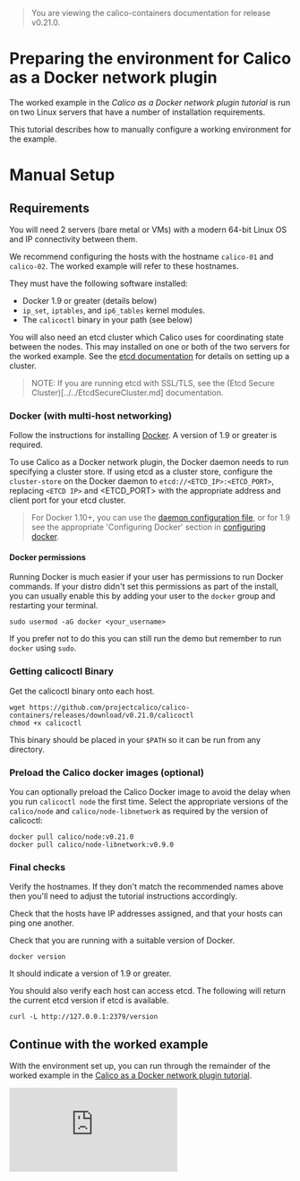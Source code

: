 > You are viewing the calico-containers documentation for release v0.21.0.

# Preparing the environment for Calico as a Docker network plugin

The worked example in the _Calico as a Docker network plugin tutorial_ is run
on two Linux servers that have a number of installation requirements.

This tutorial describes how to manually configure a working environment for
the example.

# Manual Setup

## Requirements

You will need 2 servers (bare metal or VMs) with a  modern 64-bit Linux OS
and IP connectivity between them.

We recommend configuring the hosts with the hostname `calico-01` and
`calico-02`.  The worked example will refer to these hostnames.

They must have the following software installed:
- Docker 1.9 or greater (details below)
- `ip_set`, `iptables`, and `ip6_tables` kernel modules.
-  The `calicoctl` binary in your path (see below)

You will also need an etcd cluster which Calico uses for coordinating state
between the nodes.  This may installed on one or both of the two servers for
the worked example.  See the [etcd documentation][etcd] for details on setting
up a cluster.

> NOTE: If you are running etcd with SSL/TLS, see the (Etcd Secure Cluster)[../../EtcdSecureCluster.md]
> documentation.

### Docker (with multi-host networking)

Follow the instructions for installing [Docker][docker].  A version of 1.9 or
greater is required.

To use Calico as a Docker network plugin, the Docker daemon
needs to run specifying a cluster store.  If using etcd as a cluster store,
configure the `cluster-store` on the Docker daemon to `etcd://<ETCD_IP>:<ETCD_PORT>`,
replacing `<ETCD IP>` and <ETCD_PORT> with the appropriate address and client
port for your etcd cluster.

> For Docker 1.10+, you can use the [daemon configuration file][daemon-config-file],
> or for 1.9 see the appropriate 'Configuring Docker' section in [configuring docker][configuring-docker-1.9].

#### Docker permissions

Running Docker is much easier if your user has permissions to run Docker
commands. If your distro didn't set this permissions as part of the install,
you can usually enable this by adding your user to the `docker` group and
restarting your terminal.

    sudo usermod -aG docker <your_username>

If you prefer not to do this you can still run the demo but remember to run
`docker` using `sudo`.

### Getting calicoctl Binary

Get the calicoctl binary onto each host.

	wget https://github.com/projectcalico/calico-containers/releases/download/v0.21.0/calicoctl
	chmod +x calicoctl

This binary should be placed in your `$PATH` so it can be run from any
directory.

### Preload the Calico docker images (optional)

You can optionally preload the Calico Docker image to avoid the delay when you
run `calicoctl node` the first time.  Select the appropriate versions of the
`calico/node` and `calico/node-libnetwork` as required by the version of
calicoctl:

    docker pull calico/node:v0.21.0
    docker pull calico/node-libnetwork:v0.9.0

### Final checks

Verify the hostnames.  If they don't match the recommended names above then
you'll need to adjust the tutorial instructions accordingly.

Check that the hosts have IP addresses assigned, and that your hosts can ping
one another.

Check that you are running with a suitable version of Docker.

    docker version

It should indicate a version of 1.9 or greater.

You should also verify each host can access etcd.  The following will return
the current etcd version if etcd is available.

    curl -L http://127.0.0.1:2379/version

## Continue with the worked example

With the environment set up, you can run through the remainder of the worked
example in the [Calico as a Docker network plugin tutorial](README.md).

[etcd]: https://coreos.com/etcd/docs/latest/
[calico-releases]: https://github.com/projectcalico/calico-containers/releases/
[docker]: https://docs.docker.com/installation/
[daemon-config-file]: https://docs.docker.com/engine/reference/commandline/dockerd/#/daemon-configuration-file
[configuring-docker-1.9]: https://docs.docker.com/v1.9/engine/articles/configuring/

[![Analytics](https://calico-ga-beacon.appspot.com/UA-52125893-3/calico-containers/docs/calico-with-docker/docker-network-plugin/ManualSetup.md?pixel)](https://github.com/igrigorik/ga-beacon)
